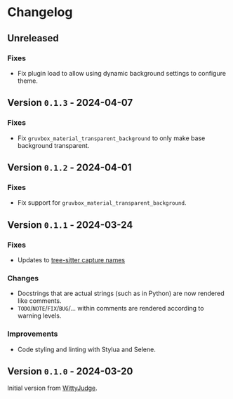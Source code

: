 # Changelog

## Unreleased

### Fixes

- Fix plugin load to allow using dynamic background settings to configure theme.

## Version `0.1.3` - 2024-04-07

### Fixes

- Fix `gruvbox_material_transparent_background` to only make base background transparent.

## Version `0.1.2` - 2024-04-01

### Fixes

- Fix support for `gruvbox_material_transparent_background`.

## Version `0.1.1` - 2024-03-24

### Fixes

- Updates to [tree-sitter capture names](https://github.com/nvim-treesitter/nvim-treesitter/issues/2293#issuecomment-1900679583)

### Changes

- Docstrings that are actual strings (such as in Python) are now rendered like comments.
- `TODO`/`NOTE`/`FIX`/`BUG`/... within comments are rendered according to warning levels.

### Improvements

- Code styling and linting with Stylua and Selene.

## Version `0.1.0` - 2024-03-20

Initial version from [WittyJudge](https://github.com/WIttyJudge).
